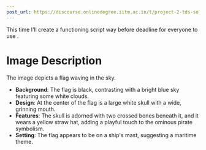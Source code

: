 ```yaml
---
post_url: https://discourse.onlinedegree.iitm.ac.in/t/project-2-tds-solver-shared-data-pool/169045/2
---
```

This time I’ll create a functioning script way before deadline for everyone to use .  
# Image Description

The image depicts a flag waving in the sky. 

- **Background**: The flag is black, contrasting with a bright blue sky featuring some white clouds.
- **Design**: At the center of the flag is a large white skull with a wide, grinning mouth. 
- **Features**: The skull is adorned with two crossed bones beneath it, and it wears a yellow straw hat, adding a playful touch to the ominous pirate symbolism. 
- **Setting**: The flag appears to be on a ship's mast, suggesting a maritime theme.